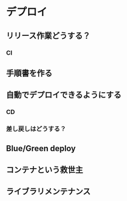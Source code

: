 # デプロイ

## リリース作業どうする？
### CI
## 手順書を作る
## 自動でデプロイできるようにする
### CD
### 差し戻しはどうする？
## Blue/Green deploy
## コンテナという救世主
## ライブラリメンテナンス
